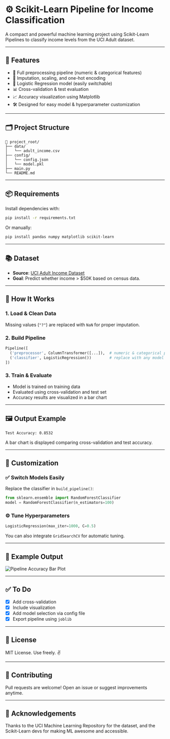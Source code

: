 # ⚙️ Scikit-Learn Pipeline for Income Classification

A compact and powerful machine learning project using Scikit-Learn Pipelines to classify income levels from the UCI Adult dataset.

---

## 🚀 Features

- 🧹 Full preprocessing pipeline (numeric & categorical features)
- 🔄 Imputation, scaling, and one-hot encoding
- 🧠 Logistic Regression model (easily switchable)
- 📊 Cross-validation & test evaluation
- 📈 Accuracy visualization using Matplotlib
- 🛠️ Designed for easy model & hyperparameter customization

---

## 🗂️ Project Structure

```
📁 project_root/
├── data/
│   └── adult_income.csv
├── config/
│   └── config.json
│   └── model.pkl
├── main.py
└── README.md
```

---

## 📦 Requirements

Install dependencies with:

```bash
pip install -r requirements.txt
```

Or manually:

```bash
pip install pandas numpy matplotlib scikit-learn
```

---

## 📚 Dataset

- **Source**: [UCI Adult Income Dataset](https://archive.ics.uci.edu/ml/datasets/adult)
- **Goal**: Predict whether income > $50K based on census data.

---

## 🧠 How It Works

### 1. Load & Clean Data
Missing values (`"?"`) are replaced with `NaN` for proper imputation.

### 2. Build Pipeline
```python
Pipeline([
  ('preprocessor', ColumnTransformer([...]),  # numeric & categorical pipelines
  ('classifier', LogisticRegression())        # replace with any model
])
```

### 3. Train & Evaluate
- Model is trained on training data
- Evaluated using cross-validation and test set
- Accuracy results are visualized in a bar chart

---

## 🖼️ Output Example

```
Test Accuracy: 0.8532
```

A bar chart is displayed comparing cross-validation and test accuracy.

---

## 🔁 Customization

### ✅ Switch Models Easily

Replace the classifier in `build_pipeline()`:

```python
from sklearn.ensemble import RandomForestClassifier
model = RandomForestClassifier(n_estimators=100)
```

### ⚙️ Tune Hyperparameters

```python
LogisticRegression(max_iter=1000, C=0.5)
```

You can also integrate `GridSearchCV` for automatic tuning.

---

## 🧪 Example Output

![Pipeline Accuracy Bar Plot](https://via.placeholder.com/500x250?text=Pipeline+Accuracy+Plot)

---

## ✅ To Do

- [x] Add cross-validation
- [x] Include visualization
- [x] Add model selection via config file
- [x] Export pipeline using `joblib`

---

## 📄 License

MIT License. Use freely. ✌️

---

## 🤝 Contributing

Pull requests are welcome! Open an issue or suggest improvements anytime.

---

## 🙌 Acknowledgements

Thanks to the UCI Machine Learning Repository for the dataset, and the Scikit-Learn devs for making ML awesome and accessible.
```
